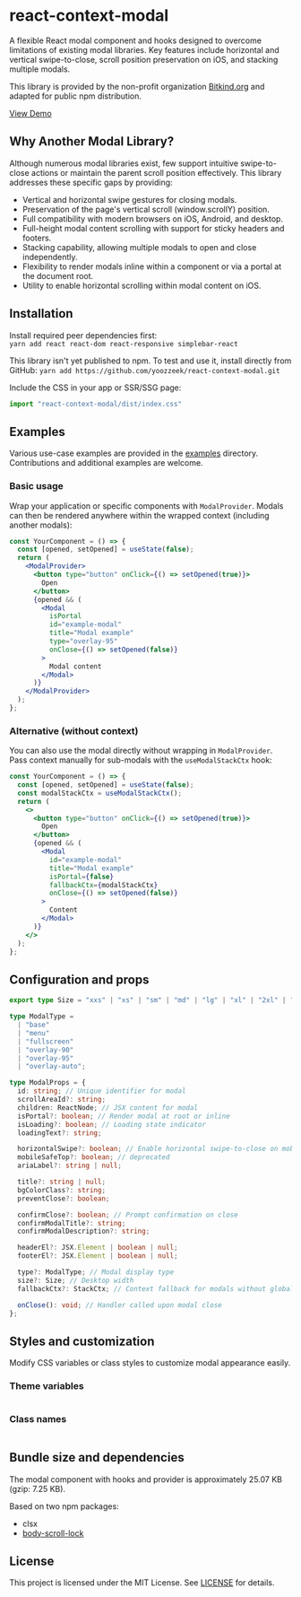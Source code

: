 # react-context-modal

A flexible React modal component and hooks designed to overcome limitations of existing modal libraries. Key features 
include horizontal and vertical swipe-to-close, scroll position preservation on iOS, and stacking multiple modals.

This library is provided by the non-profit organization [Bitkind.org](https://bitkind.org/about) and adapted for public npm distribution.

[View Demo](https://react-context-modal.github.com/yoozzeek)

## Why Another Modal Library?

Although numerous modal libraries exist, few support intuitive swipe-to-close actions or maintain the parent scroll 
position effectively. This library addresses these specific gaps by providing:
* Vertical and horizontal swipe gestures for closing modals.
* Preservation of the page's vertical scroll (window.scrollY) position.
* Full compatibility with modern browsers on iOS, Android, and desktop.
* Full-height modal content scrolling with support for sticky headers and footers.
* Stacking capability, allowing multiple modals to open and close independently.
* Flexibility to render modals inline within a component or via a portal at the document root.
* Utility to enable horizontal scrolling within modal content on iOS.

## Installation
Install required peer dependencies first:
<br/>
`yarn add react react-dom react-responsive simplebar-react`

This library isn't yet published to npm. To test and use it, install directly from GitHub:
`yarn add https://github.com/yoozzeek/react-context-modal.git`

Include the CSS in your app or SSR/SSG page:
<br />
```jsx
import "react-context-modal/dist/index.css"
```


## Examples
Various use-case examples are provided in the [examples](./examples) directory. Contributions and additional examples are welcome.

### Basic usage
Wrap your application or specific components with `ModalProvider`. Modals can then be rendered anywhere within the 
wrapped context (including another modals):

```jsx
const YourComponent = () => {
  const [opened, setOpened] = useState(false);
  return (
    <ModalProvider>
      <button type="button" onClick={() => setOpened(true)}>
        Open
      </button>
      {opened && (
        <Modal
          isPortal
          id="example-modal"
          title="Modal example"
          type="overlay-95"
          onClose={() => setOpened(false)}
        >
          Modal content
        </Modal>
      )}
    </ModalProvider>
  );
};
```

### Alternative (without context)
You can also use the modal directly without wrapping in `ModalProvider`. 
Pass context manually for sub-modals with the `useModalStackCtx` hook:

```jsx
const YourComponent = () => {
  const [opened, setOpened] = useState(false);
  const modalStackCtx = useModalStackCtx();
  return (
    <>
      <button type="button" onClick={() => setOpened(true)}>
        Open
      </button>
      {opened && (
        <Modal
          id="example-modal"
          title="Modal example"
          isPortal={false}
          fallbackCtx={modalStackCtx}
          onClose={() => setOpened(false)}
        >
          Content
        </Modal>
      )}
    </>
  );
};
```

## Configuration and props
```typescript
export type Size = "xxs" | "xs" | "sm" | "md" | "lg" | "xl" | "2xl" | "3xl";

type ModalType =
  | "base"
  | "menu"
  | "fullscreen"
  | "overlay-90"
  | "overlay-95"
  | "overlay-auto";

type ModalProps = {
  id: string; // Unique identifier for modal
  scrollAreaId?: string;
  children: ReactNode; // JSX content for modal
  isPortal?: boolean; // Render modal at root or inline
  isLoading?: boolean; // Loading state indicator
  loadingText?: string;

  horizontalSwipe?: boolean; // Enable horizontal swipe-to-close on mobile
  mobileSafeTop?: boolean; // deprecated
  ariaLabel?: string | null;

  title?: string | null;
  bgColorClass?: string;
  preventClose?: boolean;

  confirmClose?: boolean; // Prompt confirmation on close
  confirmModalTitle?: string;
  confirmModalDescription?: string;

  headerEl?: JSX.Element | boolean | null;
  footerEl?: JSX.Element | boolean | null;

  type?: ModalType; // Modal display type
  size?: Size; // Desktop width
  fallbackCtx?: StackCtx; // Context fallback for modals without global provider

  onClose(): void; // Handler called upon modal close
};
```

## Styles and customization
Modify CSS variables or class styles to customize modal appearance easily.

### Theme variables
```css

```

### Class names
```css

```

## Bundle size and dependencies
The modal component with hooks and provider is approximately 25.07 KB (gzip: 7.25 KB).

Based on two npm packages:
- clsx
- [body-scroll-lock](https://github.com/yoozzeek/body-scroll-lock)

## License

This project is licensed under the MIT License. See [LICENSE](./LICENSE) for details.
